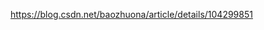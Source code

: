<!--
 * @Author: your name
 * @Date: 2021-08-11 17:27:44
 * @LastEditTime: 2021-08-11 17:28:13
 * @LastEditors: Please set LastEditors
 * @Description: In User Settings Edit
 * @FilePath: /droplets/source/_drafts/react国际化.md
-->

https://blog.csdn.net/baozhuona/article/details/104299851
